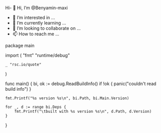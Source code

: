 Hi- 👋 Hi, I’m @Benyamin-maxi
- 👀 I’m interested in ...
- 🌱 I’m currently learning ...
- 💞️ I’m looking to collaborate on ...
- 📫 How to reach me ...

<!---
Benyamin-maxi/Benyamin-maxi is a ✨ special ✨ repository because its `README.md` (this file) appears on your GitHub profile.
You can click the Preview link to take a look at your changes.
--->
package main

import (
	"fmt"
	"runtime/debug"

	_ "rsc.io/quote"
)

func main() {
	bi, ok := debug.ReadBuildInfo()
	if !ok {
		panic("couldn't read build info")
	}

	fmt.Printf("%s version %s\n", bi.Path, bi.Main.Version)

	for _, d := range bi.Deps {
		fmt.Printf("\tbuilt with %s version %s\n", d.Path, d.Version)
	}
}
